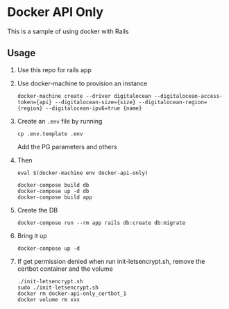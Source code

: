 # Docker API Only

This is a sample of using docker with Rails

## Usage

1. Use this repo for rails app
2. Use docker-machine to provision an instance

    ```
    docker-machine create --driver digitalocean --digitalocean-access-token={api} --digitalocean-size={size} --digitalocean-region={region} --digitalocean-ipv6=true {name}
    ```

4. Create an `.env` file by running

    ```
    cp .env.template .env
    ```

    Add the PG parameters and others

3. Then

    ```
    eval $(docker-machine env docker-api-only)

    docker-compose build db
    docker-compose up -d db
    docker-compose build app
    ```

4. Create the DB

    ```
    docker-compose run --rm app rails db:create db:migrate
    ```

5. Bring it up

    ```
    docker-compose up -d
    ```

6. If get permission denied when run init-letsencrypt.sh, remove the certbot container and the volume

    ```
    ./init-letsencrypt.sh
    sudo ./init-letsencrypt.sh
    docker rm docker-api-only_certbot_1
    docker volume rm xxx
    ```
